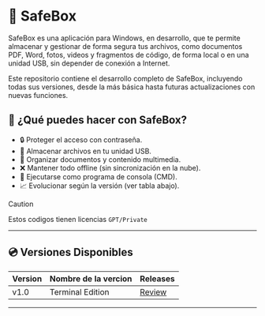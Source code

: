 # 🔐 SafeBox
SafeBox es una aplicación para Windows, en desarrollo, que te permite almacenar y gestionar de forma segura tus archivos, como documentos PDF, Word, fotos, videos y fragmentos de código, de forma local o en una unidad USB, sin depender de conexión a Internet.

Este repositorio contiene el desarrollo completo de SafeBox, incluyendo todas sus versiones, desde la más básica hasta futuras actualizaciones con nuevas funciones.

## 🧩 ¿Qué puedes hacer con SafeBox?
- 🔒 Proteger el acceso con contraseña.
- 💽 Almacenar archivos en tu unidad USB.
- 📂 Organizar documentos y contenido multimedia.
- ❌ Mantener todo offline (sin sincronización en la nube).
- 🧱 Ejecutarse como programa de consola (CMD).
- 📈 Evolucionar según la versión (ver tabla abajo).

>[!CAUTION]
>Estos codigos tienen licencias ``GPT/Private``

---

## 💿 Versiones Disponibles

| Version | Nombre de la vercion| Releases |
|-----------|-----------|-----------|
| v1.0    | Terminal Edition |[Review](https://github.com/RevayDev/SafeBox/releases/edit/1.0)|

---

